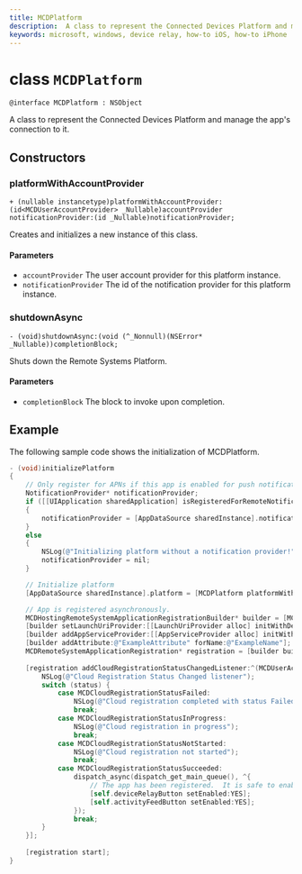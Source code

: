 ```yaml
---
title: MCDPlatform
description:  A class to represent the Connected Devices Platform and manage the app's connection to it.
keywords: microsoft, windows, device relay, how-to iOS, how-to iPhone
---
```


# class `MCDPlatform` 

```
@interface MCDPlatform : NSObject 
```  

A class to represent the Connected Devices Platform and manage the app's connection to it.

## Constructors

### platformWithAccountProvider
`+ (nullable instancetype)platformWithAccountProvider:(id<MCDUserAccountProvider> _Nullable)accountProvider
                               notificationProvider:(id _Nullable)notificationProvider;`

Creates and initializes a new instance of this class.

#### Parameters

* `accountProvider` The user account provider for this platform instance.
* `notificationProvider` The id of the notification provider for this platform instance.

### shutdownAsync
`- (void)shutdownAsync:(void (^_Nonnull)(NSError* _Nullable))completionBlock;`

Shuts down the Remote Systems Platform.

#### Parameters
* `completionBlock` The block to invoke upon completion.

## Example

The following sample code shows the initialization of MCDPlatform.

```ObjectiveC
- (void)initializePlatform
{
    // Only register for APNs if this app is enabled for push notifications
    NotificationProvider* notificationProvider;
    if ([[UIApplication sharedApplication] isRegisteredForRemoteNotifications])
    {
        notificationProvider = [AppDataSource sharedInstance].notificationProvider;
    }
    else
    {
        NSLog(@"Initializing platform without a notification provider!");
        notificationProvider = nil;
    }

    // Initialize platform
    [AppDataSource sharedInstance].platform = [MCDPlatform platformWithAccountProvider:[AppDataSource sharedInstance].accountProvider notificationProvider:notificationProvider];

    // App is registered asynchronously.
    MCDHostingRemoteSystemApplicationRegistrationBuilder* builder = [MCDHostingRemoteSystemApplicationRegistrationBuilder new];
    [builder setLaunchUriProvider:[[LaunchUriProvider alloc] initWithDelegate:[AppDataSource sharedInstance].inboundRequestLogger]];
    [builder addAppServiceProvider:[[AppServiceProvider alloc] initWithDelegate:[AppDataSource sharedInstance].inboundRequestLogger]];
    [builder addAttribute:@"ExampleAttribute" forName:@"ExampleName"];
    MCDRemoteSystemApplicationRegistration* registration = [builder buildRegistration];
    
    [registration addCloudRegistrationStatusChangedListener:^(MCDUserAccount * _Nonnull account, MCDCloudRegistrationStatus status) {
        NSLog(@"Cloud Registration Status Changed listener");
        switch (status) {
            case MCDCloudRegistrationStatusFailed:
                NSLog(@"Cloud registration completed with status Failed");
                break;
            case MCDCloudRegistrationStatusInProgress:
                NSLog(@"Cloud registration in progress");
                break;
            case MCDCloudRegistrationStatusNotStarted:
                NSLog(@"Cloud registration not started");
                break;
            case MCDCloudRegistrationStatusSucceeded:
                dispatch_async(dispatch_get_main_queue(), ^{
                    // The app has been registered.  It is safe to enable button.
                    [self.deviceRelayButton setEnabled:YES];
                    [self.activityFeedButton setEnabled:YES];
                });
                break;
        }
    }];
    
    [registration start];
}
```